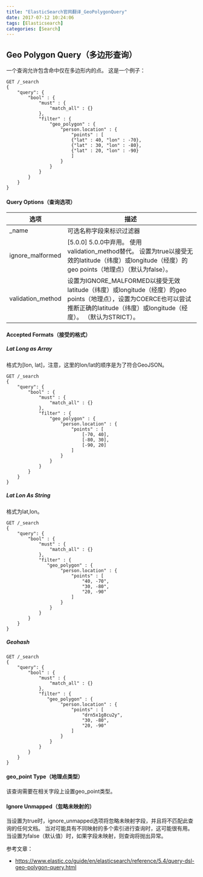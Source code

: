 ```yaml
---
title: "ElasticSearch官网翻译_GeoPolygonQuery"
date: 2017-07-12 10:24:06
tags: [Elasticsearch]
categories: [Search]
---
```


## Geo Polygon Query（多边形查询）

一个查询允许包含命中仅在多边形内的点。 这是一个例子：

```
GET /_search
{
    "query": {
        "bool" : {
            "must" : {
                "match_all" : {}
            },
            "filter" : {
                "geo_polygon" : {
                    "person.location" : {
                        "points" : [
                        {"lat" : 40, "lon" : -70},
                        {"lat" : 30, "lon" : -80},
                        {"lat" : 20, "lon" : -90}
                        ]
                    }
                }
            }
        }
    }
}
```

#### Query Options（查询选项）

选项|描述
---|---
_name|可选名称字段来标识过滤器
ignore_malformed|[5.0.0] 5.0.0中弃用。 使用validation_method替代。 设置为true以接受无效的latitude（纬度）或longitude（经度）的geo points（地理点）（默认为false）。
validation_method|设置为IGNORE_MALFORMED以接受无效latitude（纬度）或longitude（经度）的geo points（地理点），设置为COERCE也可以尝试推断正确的latitude（纬度）或longitude（经度）。 （默认为STRICT）。

#### Accepted Formats（接受的格式）

##### Lat Long as Array

格式为[lon, lat]，注意，这里的lon/lat的顺序是为了符合GeoJSON。

```
GET /_search
{
    "query": {
        "bool" : {
            "must" : {
                "match_all" : {}
            },
            "filter" : {
                "geo_polygon" : {
                    "person.location" : {
                        "points" : [
                            [-70, 40],
                            [-80, 30],
                            [-90, 20]
                        ]
                    }
                }
            }
        }
    }
}
```

##### Lat Lon As String

格式为lat,lon。

```
GET /_search
{
    "query": {
        "bool" : {
            "must" : {
                "match_all" : {}
            },
            "filter" : {
               "geo_polygon" : {
                    "person.location" : {
                        "points" : [
                            "40, -70",
                            "30, -80",
                            "20, -90"
                        ]
                    }
                }
            }
        }
    }
}
```

##### Geohash

```
GET /_search
{
    "query": {
        "bool" : {
            "must" : {
                "match_all" : {}
            },
            "filter" : {
               "geo_polygon" : {
                    "person.location" : {
                        "points" : [
                            "drn5x1g8cu2y",
                            "30, -80",
                            "20, -90"
                        ]
                    }
                }
            }
        }
    }
}
```

#### geo_point Type（地理点类型）

该查询需要在相关字段上设置geo_point类型。

#### Ignore Unmapped（忽略未映射的）

当设置为true时，ignore_unmapped选项将忽略未映射字段，并且将不匹配此查询的任何文档。 当对可能具有不同映射的多个索引进行查询时，这可能很有用。 当设置为false（默认值）时，如果字段未映射，则查询将抛出异常。

参考文章：

- https://www.elastic.co/guide/en/elasticsearch/reference/5.4/query-dsl-geo-polygon-query.html
